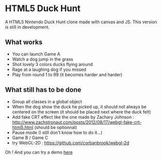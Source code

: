 HTML5 Duck Hunt
===============

A HTML5 Nintendo Duck Hunt clone made with canvas and JS.
This version is still in development.

What works
----------
* You can launch Game A
* Watch a dog jump in the grass
* Shot lovely 3 colors ducks flying around
* Rage at a laughing dog if you missed
* Play from round 1 to 99 (it becomes harder and harder)

What still has to be done
-------------------------
* Group all classes in a global object
* When the dog show the duck he picked up, it should not always be centered on the screen (it should be placed next where the duck felt)
* Add fake CRT effect like the one made by Zachary Johnson : http://www.zachstronaut.com/posts/2012/08/17/webgl-fake-crt-html5.html (should be optionnal)
* Pause mode (I still don't know how to do it...)
* Game B / Game C
* try WebGL-2D : https://github.com/corbanbrook/webgl-2d

Oh ! And you can try a demo [here](http://adrienmas.com/labs/duckhunt/ "HTML5 Duck Hunt")
